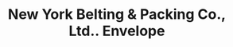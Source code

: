 ---
doi: 10.7916/D8DV2WZF
date_other: '1920'
date_other_textual: '1920'
form: printed ephemera
genre:
- Envelopes
name:
- New York Belting & Packing Co., Ltd.
object_in_context_url: https://biggert.cul.columbia.edu/items/view/ave_biggert_01079
subject_hierarchical_geographic:
- New York, New York, United States
subject_name:
- New York Belting & Packing Co., Ltd.
title: New York Belting & Packing Co., Ltd.. Envelope
sort_title: New York Belting & Packing Co., Ltd.. Envelope
call_number: ave_biggert_01079
coordinates:
- 40.71277777777778,-74.00583333333333
pid: ave_biggert_01079
identifiers: ave_biggert_01079
thumbnail: https://derivativo-2.library.columbia.edu/iiif/2/ldpd:344967/full/!256,256/0/native.jpg
permalink: /biggert/ave_biggert_01079/
layout: iiif-image-page
---